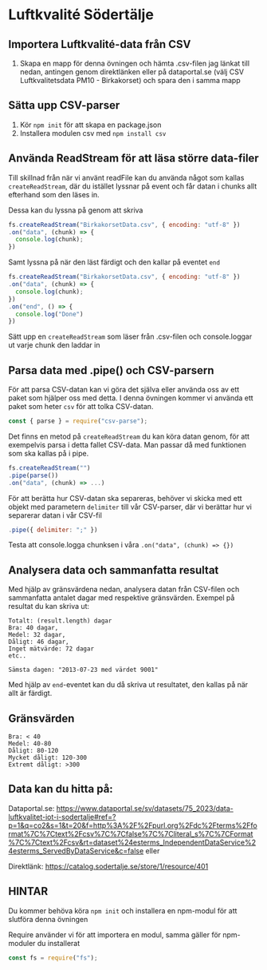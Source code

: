 # Luftkvalité Södertälje

## Importera Luftkvalité-data från CSV
1. Skapa en mapp för denna övningen och hämta .csv-filen jag länkat till nedan, antingen genom direktlänken eller på dataportal.se (välj CSV Luftkvalitetsdata PM10 - Birkakorset) och spara den i samma mapp

## Sätta upp CSV-parser
1. Kör `npm init` för att skapa en package.json
2. Installera modulen csv med `npm install csv`

## Använda ReadStream för att läsa större data-filer
Till skillnad från när vi använt readFile kan du använda något som kallas `createReadStream`, där du istället lyssnar på event och får datan i chunks allt efterhand som den läses in.

Dessa kan du lyssna på genom att skriva
```js
fs.createReadStream("BirkakorsetData.csv", { encoding: "utf-8" })
.on("data", (chunk) => {
  console.log(chunk);
})
```

Samt lyssna på när den läst färdigt och den kallar på eventet `end`

```js
fs.createReadStream("BirkakorsetData.csv", { encoding: "utf-8" })
.on("data", (chunk) => {
  console.log(chunk);
})
.on("end", () => {
  console.log("Done")
})
```

Sätt upp en `createReadStream` som läser från .csv-filen och console.loggar ut varje chunk den laddar in

## Parsa data med .pipe() och CSV-parsern
För att parsa CSV-datan kan vi göra det själva eller använda oss av ett paket som hjälper oss med detta. I denna övningen kommer vi använda ett paket som heter `csv` för att tolka CSV-datan.

```js
const { parse } = require("csv-parse");
```

Det finns en metod på `createReadStream` du kan köra datan genom, för att exempelvis parsa i detta fallet CSV-data. Man passar då med funktionen som ska kallas på i pipe. 

```js
fs.createReadStream("")
.pipe(parse())
.on("data", (chunk) => ...)
```

För att berätta hur CSV-datan ska separeras, behöver vi skicka med ett objekt med parametern `delimiter` till vår CSV-parser, där vi berättar hur vi separerar datan i vår CSV-fil

```js
.pipe({ delimiter: ";" })
```

Testa att console.logga chunksen i våra `.on("data", (chunk) => {}) `

## Analysera data och sammanfatta resultat
Med hjälp av gränsvärdena nedan, analysera datan från CSV-filen och sammanfatta antalet dagar med respektive gränsvärden. Exempel på resultat du kan skriva ut:


```
Totalt: (result.length) dagar
Bra: 40 dagar,
Medel: 32 dagar,
Dåligt: 46 dagar,
Inget mätvärde: 72 dagar
etc..

Sämsta dagen: "2013-07-23 med värdet 9001"
```

Med hjälp av `end`-eventet kan du då skriva ut resultatet, den kallas på när allt är färdigt.


## Gränsvärden 
```
Bra: < 40
Medel: 40-80
Dåligt: 80-120
Mycket dåligt: 120-300
Extremt dåligt: >300
```

## Data kan du hitta på: 
Dataportal.se: https://www.dataportal.se/sv/datasets/75_2023/data-luftkvalitet-iot-i-sodertalje#ref=?p=1&q=co2&s=1&t=20&f=http%3A%2F%2Fpurl.org%2Fdc%2Fterms%2Fformat%7C%7Ctext%2Fcsv%7C%7Cfalse%7C%7Cliteral_s%7C%7CFormat%7C%7Ctext%2Fcsv&rt=dataset%24esterms_IndependentDataService%24esterms_ServedByDataService&c=false
eller 

Direktlänk: https://catalog.sodertalje.se/store/1/resource/401


## HINTAR

Du kommer behöva köra `npm init` och installera en npm-modul för att slutföra denna övningen

Require använder vi för att importera en modul, samma gäller för npm-moduler du installerat
```js
const fs = require("fs");
```


